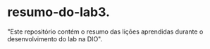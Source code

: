 # resumo-do-lab3.
"Este repositório contém o resumo das lições aprendidas durante o desenvolvimento do lab na DIO".

